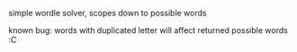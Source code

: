 simple wordle solver, scopes down to possible words

known bug: words with duplicated letter will affect returned possible words :C